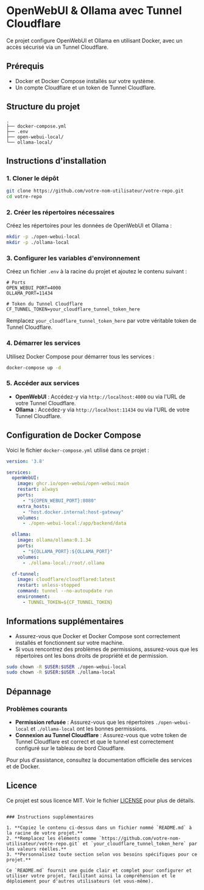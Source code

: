 # OpenWebUI & Ollama avec Tunnel Cloudflare

Ce projet configure OpenWebUI et Ollama en utilisant Docker, avec un accès sécurisé via un Tunnel Cloudflare.

## Prérequis

- Docker et Docker Compose installés sur votre système.
- Un compte Cloudflare et un token de Tunnel Cloudflare.

## Structure du projet

```plaintext
.
├── docker-compose.yml
├── .env
├── open-webui-local/
└── ollama-local/
```

## Instructions d'installation

### 1. Cloner le dépôt

```sh
git clone https://github.com/votre-nom-utilisateur/votre-repo.git
cd votre-repo
```

### 2. Créer les répertoires nécessaires

Créez les répertoires pour les données de OpenWebUI et Ollama :

```sh
mkdir -p ./open-webui-local
mkdir -p ./ollama-local
```

### 3. Configurer les variables d'environnement

Créez un fichier `.env` à la racine du projet et ajoutez le contenu suivant :

```plaintext
# Ports
OPEN_WEBUI_PORT=4000
OLLAMA_PORT=11434

# Token du Tunnel Cloudflare
CF_TUNNEL_TOKEN=your_cloudflare_tunnel_token_here
```

Remplacez `your_cloudflare_tunnel_token_here` par votre véritable token de Tunnel Cloudflare.

### 4. Démarrer les services

Utilisez Docker Compose pour démarrer tous les services :

```sh
docker-compose up -d
```

### 5. Accéder aux services

- **OpenWebUI** : Accédez-y via `http://localhost:4000` ou via l'URL de votre Tunnel Cloudflare.
- **Ollama** : Accédez-y via `http://localhost:11434` ou via l'URL de votre Tunnel Cloudflare.

## Configuration de Docker Compose

Voici le fichier `docker-compose.yml` utilisé dans ce projet :

```yaml
version: '3.8'

services:
  openWebUI:
    image: ghcr.io/open-webui/open-webui:main
    restart: always
    ports:
      - "${OPEN_WEBUI_PORT}:8080"
    extra_hosts:
      - "host.docker.internal:host-gateway"
    volumes:
      - ./open-webui-local:/app/backend/data

  ollama:
    image: ollama/ollama:0.1.34
    ports:
      - "${OLLAMA_PORT}:${OLLAMA_PORT}"
    volumes:
      - ./ollama-local:/root/.ollama

  cf-tunnel:
    image: cloudflare/cloudflared:latest
    restart: unless-stopped
    command: tunnel --no-autoupdate run
    environment:
      - TUNNEL_TOKEN=${CF_TUNNEL_TOKEN}
```

## Informations supplémentaires

- Assurez-vous que Docker et Docker Compose sont correctement installés et fonctionnent sur votre machine.
- Si vous rencontrez des problèmes de permissions, assurez-vous que les répertoires ont les bons droits de propriété et de permission.

```sh
sudo chown -R $USER:$USER ./open-webui-local
sudo chown -R $USER:$USER ./ollama-local
```

## Dépannage

### Problèmes courants

- **Permission refusée** : Assurez-vous que les répertoires `./open-webui-local` et `./ollama-local` ont les bonnes permissions.
- **Connexion au Tunnel Cloudflare** : Assurez-vous que votre token de Tunnel Cloudflare est correct et que le tunnel est correctement configuré sur le tableau de bord Cloudflare.

Pour plus d'assistance, consultez la documentation officielle des services et de Docker.

## Licence

Ce projet est sous licence MIT. Voir le fichier [LICENSE](LICENSE) pour plus de détails.
```

### Instructions supplémentaires

1. **Copiez le contenu ci-dessus dans un fichier nommé `README.md` à la racine de votre projet.**
2. **Remplacez les éléments comme `https://github.com/votre-nom-utilisateur/votre-repo.git` et `your_cloudflare_tunnel_token_here` par les valeurs réelles.**
3. **Personnalisez toute section selon vos besoins spécifiques pour ce projet.**

Ce `README.md` fournit une guide clair et complet pour configurer et utiliser votre projet, facilitant ainsi la compréhension et le déploiement pour d'autres utilisateurs (et vous-même).
